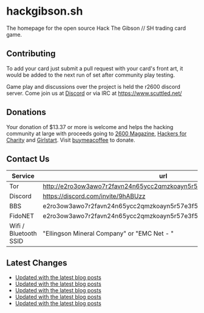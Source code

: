 # hackgibson.sh
The homepage for the open source Hack The Gibson // SH trading card game.


## Contributing

To add your card just submit a pull request with your card's front art, it would be added to the next run of set after community play testing.

Game play and discussions over the project is held the r2600 discord server. Come join us at [Discord](https://discord.com/invite/9hABUzz) or via IRC at https://www.scuttled.net/


## Donations

Your donation of $13.37 or more is welcome and helps the hacking community at large with proceeds going to [2600 Magazine](https://2600.com/), [Hackers for Charity](https://hackersforcharity.org) and [Girlstart](https://girlstart.org).  Visit [buymeacoffee](https://www.buymeacoffee.com/hackgibson.sh) to donate.


## Contact Us

Service | url
-|-
Tor | http://e2ro3ow3awo7r2favn24n65ycc2qmzkoayn5r57e3f56nvjwdcgg32ad.onion
Discord | https://discord.com/invite/9hABUzz
BBS | e2ro3ow3awo7r2favn24n65ycc2qmzkoayn5r57e3f56nvjwdcgg32ad.onion:23
FidoNET | e2ro3ow3awo7r2favn24n65ycc2qmzkoayn5r57e3f56nvjwdcgg32ad.onion:24554
Wifi / Bluetooth SSID | "Ellingson Mineral Company" or "EMC Net - <fidonet address>"

## Latest Changes
<!-- BLOG-POST-LIST:START -->
- [Updated with the latest blog posts](https://github.com/DFW2600/hackgibson.sh/commit/5e96b39bd84048677a3d3c30f3ef5a78553e1d7d)
- [Updated with the latest blog posts](https://github.com/DFW2600/hackgibson.sh/commit/a75c58e9c35725886dc45d58dd9d7a5469742c0f)
- [Updated with the latest blog posts](https://github.com/DFW2600/hackgibson.sh/commit/3cb08848dc6f45197f2fdc55a60ca59f01ac61bb)
- [Updated with the latest blog posts](https://github.com/DFW2600/hackgibson.sh/commit/0bdf35b84e9d6ca124a953bc3fb3048070e4c41f)
- [Updated with the latest blog posts](https://github.com/DFW2600/hackgibson.sh/commit/30f62b1052003f56262c58bd16fa36c015fb2f10)
<!-- BLOG-POST-LIST:END -->
